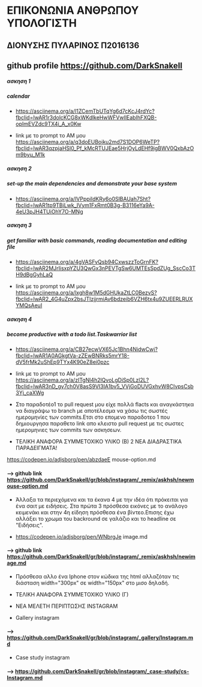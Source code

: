 
# ΕΠΙΚΟΝΩΝΙΑ ΑΝΘΡΩΠΟΥ ΥΠΟΛΟΓΙΣΤΗ 
## ΔΙΟΝΥΣΗΣ ΠΥΛΑΡΙΝΟΣ Π2016136 
## github profile https://github.com/DarkSnakeII 


 
##### ασκηση 1
##### calendar  

- https://asciinema.org/a/l1ZCemTbUTqYg6d7cKcJ4rdYc?fbclid=IwAR1r3dolcKCG8xWKdlkeHwWFVwIlEabIhFXQB-opImEVZdc9TX4i_A_x0Kw 

- link με το prompt τo ΑΜ μου https://asciinema.org/a/q3doEUBojku2md7S1DOP6WeTP?fbclid=IwAR3qzpjaHSl0_Pf_kMcRTUJEae5HrjOyLdEHf9igBWV0QxbAzOm9byu_M1k

##### ασκηση 2
##### set-up the main dependencies and demonstrate your base system 
 
- https://asciinema.org/a/lVPppiIdKRy6o0SlBAUah7Sht?fbclid=IwAR1tp9TBiLwk_IVym1FxRmt0B3g-B3116eYa9A-4eU3pJH4TUiOhY7O-MNg 
##### ασκηση 3
##### get familiar with basic commands, reading documentation and editing file 

- https://asciinema.org/a/4gVASFvQsb94CxwszzToGrnFK?fbclid=IwAR2MJrIisxpYZU3QwGx3nPEVTgSw6UMTEsSpdZUg_SscCo3TH9dBgGyhLaQ 

- link με το prompt τo ΑΜ μου https://asciinema.org/a/lxgh8w1M5dGHUkaZtLC0BezvS?fbclid=IwAR2_4G4uZpx2bsJTIzjjrmiAv6bdzeib6VZH6tx4u9ZUEERLRUXYMQsAeuI 

##### ασκηση 4
##### become productive with a todo list.Taskwarrior list
 - https://asciinema.org/a/CB27ecwVX65Jc1Bhn4NidwCwj?fbclid=IwAR1A0AGkgtVa-zZEwBNRks5mrY18-dV5frMk2uShEp9TYx4K90eZ8ei0pzc 
 
- link με το prompt τo ΑΜ μου https://asciinema.org/a/zITgNl4h2lQvoLgDiSp0Lzl2L?fbclid=IwAR3nD_gy7ch0V8asS9VI3IA1bv5_VVjGoDUVGxhvW8CIvpsCsb3Yj_caXWg


- Στο παραδοτέο1 το pull request μου είχε πολλά flacts και αναγκάστηκα να διαγράψω το branch με αποτέλεσμα να χάσω τις σωστές ημερομηνίες των commits.Ετσι στο επομενο  παραδοτεο 1 που δημιουργησα  παραθετο link απο κλειστο pull request με τις σωστες ημερομηνιες των  commits των ασκησεων.

- ΤΕΛΙΚΗ ΑΝΑΦΟΡΑ ΣΥΜΜΕΤΟΧΙΚΟ ΥΛΙΚΟ (Β) 2 ΝΕΑ ΔΙΑΔΡΑΣΤΙΚΑ ΠΑΡΑΔΕΙΓΜΑΤΑ!

 https://codepen.io/adjsborg/pen/abzdaeE   mouse-option.md
 
#### --> github link https://github.com/DarkSnakeII/gr/blob/instagram/_remix/askhsh/newmouse-option.md

- Άλλαξα τα περιεχόμενα και τα έκανα 4 με την ιδέα ότι πρόκειται για ένα σαιτ με ειδήσεις. Στα πρώτα 3 πρόσθεσα εικόνες με το ανάλογο κειμενάκι και στην 4η είδηση πρόσθεσα ένα βίντεο.Επισης έχω αλλάξει το χρωμα του backround σε γαλάζιο και το headline σε "Ειδήσεις".

-  https://codepen.io/adjsborg/pen/WNbrgJe  image.md 
 
#### --> github link https://github.com/DarkSnakeII/gr/blob/instagram/_remix/askhsh/newimage.md

- Πρόσθεσα αλλο ένα Iphone στον κώδικα της html αλλαζόταν τις διάσταση width="300px" σε width="150px" στο μισο δηλαδή.


- ΤΕΛΙΚΗ ΑΝΑΦΟΡΑ ΣΥΜΜΕΤΟΧΙΚΟ ΥΛΙΚΟ (Γ) 
- ΝΕΑ ΜΕΛΕΤΗ ΠΕΡΙΠΤΩΣΗΣ INSTAGRAM

- Gallery instagram

#### --> https://github.com/DarkSnakeII/gr/blob/instagram/_gallery/Instagram.md

- Case study instagram 

#### --> https://github.com/DarkSnakeII/gr/blob/instagram/_case-study/cs-Instagram.md
